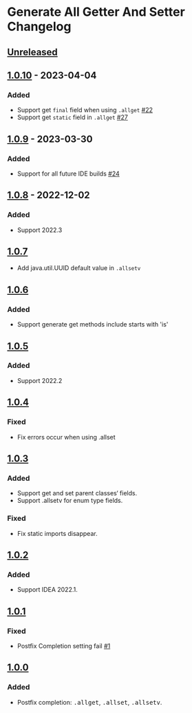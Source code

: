 <!-- Keep a Changelog guide -> https://keepachangelog.com -->

# Generate All Getter And Setter Changelog

## [Unreleased]

## [1.0.10] - 2023-04-04

### Added
- Support get `final` field when using `.allget` [#22](https://github.com/LiLittleCat/intellij-generate-all-getter-and-setter/issues/22)
- Support get `static` field in `.allget` [#27](https://github.com/LiLittleCat/intellij-generate-all-getter-and-setter/issues/27)

## [1.0.9] - 2023-03-30

### Added
- Support for all future IDE builds [#24](https://github.com/LiLittleCat/intellij-generate-all-getter-and-setter/issues/24)

## [1.0.8] - 2022-12-02

### Added
- Support 2022.3

## [1.0.7]
- Add java.util.UUID default value in `.allsetv`

## [1.0.6]

### Added
- Support generate get methods include starts with 'is'

## [1.0.5]

### Added
- Support 2022.2

## [1.0.4]

### Fixed
- Fix errors occur when using .allset

## [1.0.3]

### Added
- Support get and set parent classes‘ fields.
- Support .allsetv for enum type fields.

### Fixed
- Fix static imports disappear.

## [1.0.2]

### Added
- Support IDEA 2022.1.

## [1.0.1]

### Fixed
- Postfix Completion setting fail [#1](https://github.com/LiLittleCat/intellij-generate-all-getter-and-setter/issues/1)

## [1.0.0]

### Added
- Postfix completion: <kbd>.allget</kbd>, <kbd>.allset</kbd>, <kbd>.allsetv</kbd>.

[Unreleased]: https://github.com/LiLittleCat/intellij-generate-all-getter-and-setter/compare/v1.0.10...HEAD
[1.0.10]: https://github.com/LiLittleCat/intellij-generate-all-getter-and-setter/compare/v1.0.9...v1.0.10
[1.0.9]: https://github.com/LiLittleCat/intellij-generate-all-getter-and-setter/compare/v1.0.8...v1.0.9
[1.0.8]: https://github.com/LiLittleCat/intellij-generate-all-getter-and-setter/compare/v1.0.7...v1.0.8
[1.0.7]: https://github.com/LiLittleCat/intellij-generate-all-getter-and-setter/compare/v1.0.6...v1.0.7
[1.0.6]: https://github.com/LiLittleCat/intellij-generate-all-getter-and-setter/compare/v1.0.5...v1.0.6
[1.0.5]: https://github.com/LiLittleCat/intellij-generate-all-getter-and-setter/compare/v1.0.4...v1.0.5
[1.0.4]: https://github.com/LiLittleCat/intellij-generate-all-getter-and-setter/compare/v1.0.3...v1.0.4
[1.0.3]: https://github.com/LiLittleCat/intellij-generate-all-getter-and-setter/compare/v1.0.2...v1.0.3
[1.0.2]: https://github.com/LiLittleCat/intellij-generate-all-getter-and-setter/compare/v1.0.1...v1.0.2
[1.0.1]: https://github.com/LiLittleCat/intellij-generate-all-getter-and-setter/compare/v1.0.0...v1.0.1
[1.0.0]: https://github.com/LiLittleCat/intellij-generate-all-getter-and-setter/commits/v1.0.0
